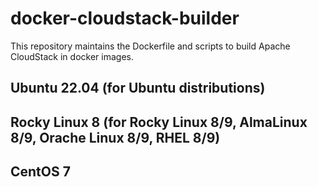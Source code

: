 # docker-cloudstack-builder

This repository maintains the Dockerfile and scripts to build Apache CloudStack in docker images.

## Ubuntu 22.04 (for Ubuntu distributions)

## Rocky Linux 8 (for Rocky Linux 8/9, AlmaLinux 8/9, Orache Linux 8/9, RHEL 8/9)

## CentOS 7

